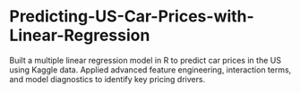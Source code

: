# Predicting-US-Car-Prices-with-Linear-Regression
Built a multiple linear regression model in R to predict car prices in the US using Kaggle data. Applied advanced feature engineering, interaction terms, and model diagnostics to identify key pricing drivers.

